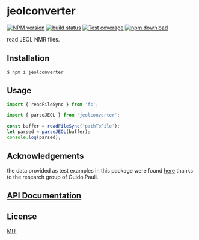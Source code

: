 # jeolconverter

[![NPM version][npm-image]][npm-url]
[![build status][ci-image]][ci-url]
[![Test coverage][codecov-image]][codecov-url]
[![npm download][download-image]][download-url]

read JEOL NMR files.

## Installation

`$ npm i jeolconverter`

## Usage

```js
import { readFileSync } from 'fs';

import { parseJEOL } from 'jeolconverter';

const buffer = readFileSync('pathToFile');
let parsed = parseJEOL(buffer);
console.log(parsed);
```
## Acknowledgements
the data provided as test examples in this package were found [here](https://dataverse.harvard.edu/dataverse/cenaptnmr) thanks to the research group of Guido Pauli.

## [API Documentation](https://cheminfo.github.io/jeolconverter/)

## License

[MIT](./LICENSE)

[npm-image]: https://img.shields.io/npm/v/jeolconverter.svg
[npm-url]: https://www.npmjs.com/package/jeolconverter
[ci-image]: https://github.com/cheminfo/jeolconverter/workflows/Node.js%20CI/badge.svg?branch=master
[ci-url]: https://github.com/cheminfo/jeolconverter/actions?query=workflow%3A%22Node.js+CI%22
[codecov-image]: https://img.shields.io/codecov/c/github/cheminfo/jeolconverter.svg
[codecov-url]: https://codecov.io/gh/cheminfo/jeolconverter
[download-image]: https://img.shields.io/npm/dm/jeolconverter.svg
[download-url]: https://www.npmjs.com/package/jeolconverter
